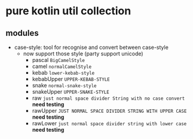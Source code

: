 # pure kotlin util collection

## modules
+ case-style: tool for recognise and convert between case-style 
    + now support those style (party support unicode)
        + pascal `BigCamelStyle`
        + camel `normalCamelStyle`
        + kebab `lower-kebab-style`
        + kebabUpper `UPPER-KEBAB-STYLE`
        + snake `normal-snake-style`
        + snakeUpper `UPPER-SNAKE-STYLE`
        + raw `just normal space divider String with no case convert` **need testing**
        + rawUpper `JUST NORMAL SPACE DIVIDER STRING WITH UPPER CASE` **need testing**
        + rawLower `just normal space divider string with lower case` **need testing**
    

